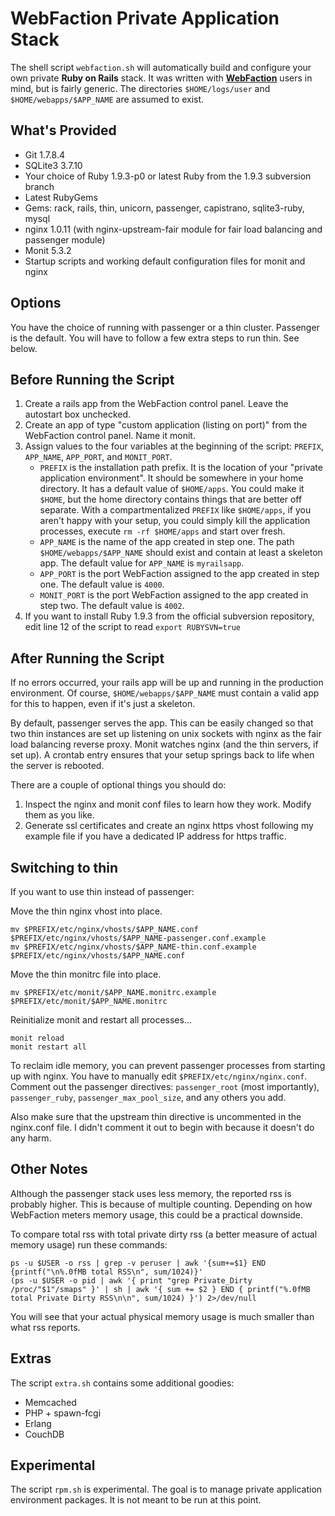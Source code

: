# WebFaction Private Application Stack
The shell script `webfaction.sh` will automatically build and configure your own
private **Ruby on Rails** stack. It was written with **[WebFaction](http://zownir.net/webfaction)**
users in mind, but is fairly generic. The directories `$HOME/logs/user` and
`$HOME/webapps/$APP_NAME` are assumed to exist.

## What's Provided
* Git 1.7.8.4
* SQLite3 3.7.10
* Your choice of Ruby 1.9.3-p0 or latest Ruby from the 1.9.3 subversion branch
* Latest RubyGems
* Gems: rack, rails, thin, unicorn, passenger, capistrano, sqlite3-ruby, mysql
* nginx 1.0.11 (with nginx-upstream-fair module for fair load balancing and
  passenger module)
* Monit 5.3.2
* Startup scripts and working default configuration files for monit and nginx

## Options
You have the choice of running with passenger or a thin cluster. Passenger is
the default. You will have to follow a few extra steps to run thin. See below.

## Before Running the Script
1. Create a rails app from the WebFaction control panel. Leave the autostart
   box unchecked.
2. Create an app of type "custom application (listing on port)" from the
   WebFaction control panel. Name it monit.
3. Assign values to the four variables at the beginning of the script:
   `PREFIX`, `APP_NAME`, `APP_PORT`, and `MONIT_PORT`.
     * `PREFIX` is the installation path prefix. It is the location of your
       "private application environment". It should be somewhere in your home
       directory. It has a default value of `$HOME/apps`. You could make it
       `$HOME`, but the home directory contains things that are better off
       separate. With a compartmentalized `PREFIX` like `$HOME/apps`, if you
       aren't happy with your setup, you could simply kill the application
       processes, execute `rm -rf $HOME/apps` and start over fresh.
     * `APP_NAME` is the name of the app created in step one. The path
       `$HOME/webapps/$APP_NAME` should exist and contain at least a skeleton
       app. The default value for `APP_NAME` is `myrailsapp`.
     * `APP_PORT` is the port WebFaction assigned to the app created in step
       one. The default value is `4000`.
     * `MONIT_PORT` is the port WebFaction assigned to the app created in step
       two. The default value is `4002`.
4. If you want to install Ruby 1.9.3 from the official subversion repository,
   edit line 12 of the script to read `export RUBYSVN=true`

## After Running the Script
If no errors occurred, your rails app will be up and running in the production
environment. Of course, `$HOME/webapps/$APP_NAME` must contain a valid app for
this to happen, even if it's just a skeleton.

By default, passenger serves the app. This can be easily changed so that two
thin instances are set up listening on unix sockets with nginx as the fair load
balancing reverse proxy. Monit watches nginx (and the thin servers, if set up).
A crontab entry ensures that your setup springs back to life when the server is
rebooted.

There are a couple of optional things you should do:

1. Inspect the nginx and monit conf files to learn how they work.
   Modify them as you like.
2. Generate ssl certificates and create an nginx https vhost following my
   example file if you have a dedicated IP address for https traffic.

## Switching to thin
If you want to use thin instead of passenger:

Move the thin nginx vhost into place.

	mv $PREFIX/etc/nginx/vhosts/$APP_NAME.conf $PREFIX/etc/nginx/vhosts/$APP_NAME-passenger.conf.example
	mv $PREFIX/etc/nginx/vhosts/$APP_NAME-thin.conf.example $PREFIX/etc/nginx/vhosts/$APP_NAME.conf

Move the thin monitrc file into place.

	mv $PREFIX/etc/monit/$APP_NAME.monitrc.example $PREFIX/etc/monit/$APP_NAME.monitrc

Reinitialize monit and restart all processes...
	
	monit reload
	monit restart all

To reclaim idle memory, you can prevent passenger processes from starting up
with nginx. You have to manually edit `$PREFIX/etc/nginx/nginx.conf`. Comment
out the passenger directives: `passenger_root` (most importantly), `passenger_ruby`,
`passenger_max_pool_size`, and any others you add.

Also make sure that the upstream thin directive is uncommented in the nginx.conf
file. I didn't comment it out to begin with because it doesn't do any harm.

## Other Notes
Although the passenger stack uses less memory, the reported rss is probably higher.
This is because of multiple counting. Depending on how WebFaction meters memory
usage, this could be a practical downside.

To compare total rss with total private dirty rss (a better measure of actual
memory usage) run these commands:

	ps -u $USER -o rss | grep -v peruser | awk '{sum+=$1} END {printf("\n%.0fMB total RSS\n", sum/1024)}'
	(ps -u $USER -o pid | awk '{ print "grep Private_Dirty /proc/"$1"/smaps" }' | sh | awk '{ sum += $2 } END { printf("%.0fMB total Private Dirty RSS\n\n", sum/1024) }') 2>/dev/null

You will see that your actual physical memory usage is much smaller than what rss
reports.

## Extras
The script `extra.sh` contains some additional goodies:

* Memcached
* PHP + spawn-fcgi
* Erlang
* CouchDB

## Experimental
The script `rpm.sh` is experimental. The goal is to manage private application environment packages. It is not meant to be run at this point.

